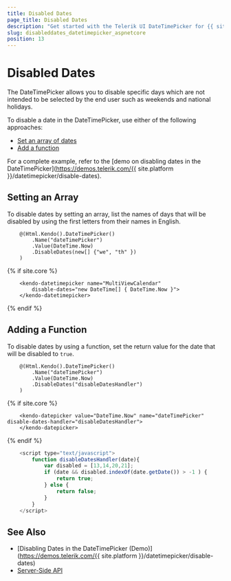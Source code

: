 ```yaml
---
title: Disabled Dates
page_title: Disabled Dates
description: "Get started with the Telerik UI DateTimePicker for {{ site.framework }} and learn how to disable specific dates."
slug: disableddates_datetimepicker_aspnetcore
position: 13
---
```


# Disabled Dates

The DateTimePicker allows you to disable specific days which are not intended to be selected by the end user such as weekends and national holidays.

To disable a date in the DateTimePicker, use either of the following approaches:
* [Set an array of dates](#setting-an-array)
* [Add a function](#adding-a-function)

For a complete example, refer to the [demo on disabling dates in the DateTimePicker](https://demos.telerik.com/{{ site.platform }}/datetimepicker/disable-dates).

## Setting an Array

To disable dates by setting an array, list the names of days that will be disabled by using the first letters from their names in English.

```HtmlHelper
    @(Html.Kendo().DateTimePicker()
        .Name("dateTimePicker")
        .Value(DateTime.Now)
        .DisableDates(new[] {"we", "th" })
    )
```
{% if site.core %}
```TagHelper
    <kendo-datetimepicker name="MultiViewCalendar" 
        disable-dates="new DateTime[] { DateTime.Now }">
    </kendo-datetimepicker>
```
{% endif %}

## Adding a Function

To disable dates by using a function, set the return value for the date that will be disabled to `true`.

```HtmlHelper
    @(Html.Kendo().DateTimePicker()
        .Name("dateTimePicker")
        .Value(DateTime.Now)
        .DisableDates("disableDatesHandler")
    )
```
{% if site.core %}
```TagHelper
    <kendo-datepicker value="DateTime.Now" name="dateTimePicker" disable-dates-handler="disableDatesHandler">
    </kendo-datepicker>
```
{% endif %}
```JavaScript
    <script type="text/javascript">
        function disableDatesHandler(date){
            var disabled = [13,14,20,21];
            if (date && disabled.indexOf(date.getDate()) > -1 ) {
                return true;
            } else {
                return false;
            }
        }
    </script>
```

## See Also

* [Disabling Dates in the DateTimePicker (Demo)](https://demos.telerik.com/{{ site.platform }}/datetimepicker/disable-dates)
* [Server-Side API](/api/datetimepicker)
